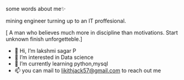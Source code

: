 some words about me✨

mining engineer turning up to an IT proffesional.
 
 [ A man who believes much more in discipline than motivations.
   Start unknown finish unforgetteble.]
- 👋 Hi, I’m lakshmi sagar P
- 👀 I’m interested in Data science 
- 🌱 I’m currently learning python,mysql
- 📫 you can mail to likithjack57@gmail.com to reach out me

<!---
Lsagar97/Lsagar97 is a ✨ special ✨ repository because its `README.md` (this file) appears on your GitHub profile.
You can click the Preview link to take a look at your changes.
--->
